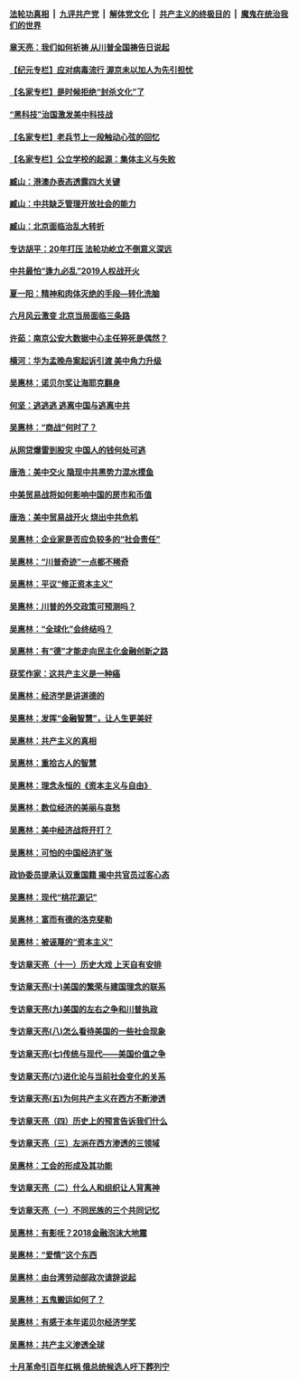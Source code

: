 

####  [法轮功真相](../../../../basic/blob/master/README.md?t=06211502) &nbsp;|&nbsp; [九评共产党](../../../../9ping.md/blob/master/README.md?t=06211502) &nbsp;|&nbsp; [解体党文化](../../../../jtdwh.md/blob/master/README.md?t=06211502)  &nbsp;|&nbsp; [共产主义的终极目的](../../../../gczydzjmd.md/blob/master/README.md?t=06211502) &nbsp;|&nbsp; [魔鬼在统治我们的世界](../../../../mgztzwmdsj.md/blob/master/README.md?t=06211502) 

#### [章天亮：我们如何祈祷 从川普全国祷告日说起](../pages/nsc423/n11944627.md?t=06211502) 

#### [【纪元专栏】应对病毒流行 渥京未以加人为先引担忧](../pages/nsc423/n11875714.md?t=06211502) 

#### [【名家专栏】是时候拒绝“封杀文化”了](../pages/nsc423/n11814093.md?t=06211502) 

#### [“黑科技”治国激发美中科技战](../pages/nsc423/n11638056.md?t=06211502) 

#### [【名家专栏】老兵节上一段触动心弦的回忆](../pages/nsc423/n11646016.md?t=06211502) 

#### [【名家专栏】公立学校的起源：集体主义与失败](../pages/nsc423/n11601833.md?t=06211502) 

#### [臧山：港澳办表态透露四大关键](../pages/nsc423/n11421628.md?t=06211502) 

#### [臧山：中共缺乏管理开放社会的能力](../pages/nsc423/n11407457.md?t=06211502) 

#### [臧山：北京面临治乱大转折](../pages/nsc423/n11406895.md?t=06211502) 

#### [专访胡平：20年打压 法轮功屹立不倒意义深远](../pages/nsc423/n11398800.md?t=06211502) 

#### [中共最怕“逢九必乱”2019人权战开火](../pages/nsc423/n11385248.md?t=06211502) 

#### [夏一阳：精神和肉体灭绝的手段—转化洗脑](../pages/nsc423/n11368250.md?t=06211502) 

#### [六月风云激变 北京当局面临三条路](../pages/nsc423/n11313668.md?t=06211502) 

#### [许茹：南京公安大数据中心主任猝死是偶然？](../pages/nsc423/n11064744.md?t=06211502) 

#### [横河：华为孟晚舟案起诉引渡 美中角力升级](../pages/nsc423/n11027230.md?t=06211502) 

#### [吴惠林：诺贝尔奖让海耶克翻身](../pages/nsc423/n10890049.md?t=06211502) 

#### [何坚：逃逃逃 逃离中国与逃离中共](../pages/nsc423/n10592891.md?t=06211502) 

#### [吴惠林：“商战”何时了？](../pages/nsc423/n10573558.md?t=06211502) 

#### [从网贷爆雷到股灾 中国人的钱何处可逃](../pages/nsc423/n10572800.md?t=06211502) 

#### [唐浩：美中交火 隐现中共黑势力混水摸鱼](../pages/nsc423/n10544040.md?t=06211502) 

#### [中美贸易战将如何影响中国的房市和币值](../pages/nsc423/n10543697.md?t=06211502) 

#### [唐浩：美中贸易战开火 烧出中共危机](../pages/nsc423/n10540126.md?t=06211502) 

#### [吴惠林：企业家是否应负较多的“社会责任”](../pages/nsc423/n10535022.md?t=06211502) 

#### [吴惠林：“川普奇迹”一点都不稀奇](../pages/nsc423/n10512808.md?t=06211502) 

#### [吴惠林：平议“修正资本主义”](../pages/nsc423/n10495724.md?t=06211502) 

#### [吴惠林：川普的外交政策可预测吗？](../pages/nsc423/n10462387.md?t=06211502) 

#### [吴惠林：“全球化”会终结吗？](../pages/nsc423/n10452838.md?t=06211502) 

#### [吴惠林：有“德”才能走向民主化金融创新之路](../pages/nsc423/n10432292.md?t=06211502) 

#### [获奖作家：这共产主义是一种癌](../pages/nsc423/n10431541.md?t=06211502) 

#### [吴惠林：经济学是讲道德的](../pages/nsc423/n10398014.md?t=06211502) 

#### [吴惠林：发挥“金融智慧”，让人生更美好](../pages/nsc423/n10375019.md?t=06211502) 

#### [吴惠林：共产主义的真相](../pages/nsc423/n10351394.md?t=06211502) 

#### [吴惠林：重拾古人的智慧](../pages/nsc423/n10337691.md?t=06211502) 

#### [吴惠林：理念永恒的《资本主义与自由》](../pages/nsc423/n10316274.md?t=06211502) 

#### [吴惠林：数位经济的美丽与哀愁](../pages/nsc423/n10292946.md?t=06211502) 

#### [吴惠林：美中经济战将开打？](../pages/nsc423/n10258825.md?t=06211502) 

#### [吴惠林：可怕的中国经济扩张](../pages/nsc423/n10219147.md?t=06211502) 

#### [政协委员提承认双重国籍 揭中共官员过客心态](../pages/nsc423/n10208809.md?t=06211502) 

#### [吴惠林：现代“桃花源记”](../pages/nsc423/n10185234.md?t=06211502) 

#### [吴惠林：富而有德的洛克斐勒](../pages/nsc423/n10142264.md?t=06211502) 

#### [吴惠林：被诬蔑的“资本主义”](../pages/nsc423/n10124816.md?t=06211502) 

#### [专访章天亮（十一）历史大戏 上天自有安排](../pages/nsc423/n10094905.md?t=06211502) 

#### [专访章天亮(十)美国的繁荣与建国理念的联系](../pages/nsc423/n10094899.md?t=06211502) 

#### [专访章天亮(九)美国的左右之争和川普执政](../pages/nsc423/n10094889.md?t=06211502) 

#### [专访章天亮(八)怎么看待美国的一些社会现象](../pages/nsc423/n10094857.md?t=06211502) 

#### [专访章天亮(七)传统与现代——美国价值之争](../pages/nsc423/n10093140.md?t=06211502) 

#### [专访章天亮(六)进化论与当前社会变化的关系](../pages/nsc423/n10092036.md?t=06211502) 

#### [专访章天亮(五)为何共产主义在西方不断渗透](../pages/nsc423/n10083620.md?t=06211502) 

#### [专访章天亮（四）历史上的预言告诉我们什么](../pages/nsc423/n10083606.md?t=06211502) 

#### [专访章天亮（三）左派在西方渗透的三领域](../pages/nsc423/n10081115.md?t=06211502) 

#### [吴惠林：工会的形成及其功能](../pages/nsc423/n10080633.md?t=06211502) 

#### [专访章天亮（二）什么人和组织让人背离神](../pages/nsc423/n10076637.md?t=06211502) 

#### [专访章天亮（一）不同民族的三个共同记忆](../pages/nsc423/n10074188.md?t=06211502) 

#### [吴惠林：有影呒？2018金融泡沫大地震](../pages/nsc423/n10040534.md?t=06211502) 

#### [吴惠林：“爱情”这个东西](../pages/nsc423/n10019423.md?t=06211502) 

#### [吴惠林：由台湾劳动部政次请辞说起](../pages/nsc423/n9979679.md?t=06211502) 

#### [吴惠林：五鬼搬运如何了？](../pages/nsc423/n9925338.md?t=06211502) 

#### [吴惠林：有感于本年诺贝尔经济学奖](../pages/nsc423/n9871883.md?t=06211502) 

#### [吴惠林：共产主义渗透全球](../pages/nsc423/n9812748.md?t=06211502) 

#### [十月革命引百年红祸 俄总统候选人吁下葬列宁](../pages/nsc423/n9810182.md?t=06211502) 

